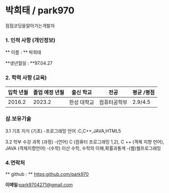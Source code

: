 # 박희태 / park970

점점코딩을알아가는개발자 

### 1. 인적 사항 (개인정보)

** 이름 : ** 박희태

**생년월일 : **97.04.27

### 2. 학력 사항 (교육)
| 입학 년월 | 졸업 예정 년월 | 출신 학교 | 전공 | 평균 /평점|
|----------|-----------|--------|------|----------|
| 2016.2 | 2023.2 | 한성 대학교 | 컴퓨터공학부|2.9/4.5|

### 삼.보유기술

3.1 기초 지식 (기초)
-프로그래밍 언어 :C,C++,JAVA,HTML5

3.2 학부 수강 과목 (과정)
-(언어) C (컴퓨터 프로그래밍 1,2), C ++ (객체 지향 언어), JAVA (객체지향언어)
-(수학) 이산 수학, 수학의 이해,확률과통계
-(웹)웹프로그래밍

### 4.연락처

** github : ** [https:github.com/park970](https://github.com/park970)

**이메일:**[park9704271@gmail.com](park9704271@gmail.com)
